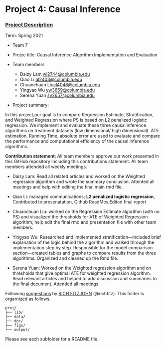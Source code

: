 # Project 4: Causal Inference

### [Project Description](doc/project4_desc.md)

Term: Spring 2021

+ Team 7
+ Projec title: Causal Inference Algorithm Implementation and Evaluation

+ Team members
	+ Daizy Lam 	<wl2744@columbia.edu>
	+ Qiao Li	<ql2403@columbia.edu>
	+ Chuanchuan Liu<cl4048@columbia.edu>
	+ Yingyao Wu	<yw3659@columbia.edu>
	+ Serena Yuan 	<sy2657@columbia.edu>
	
+ Project summary: 

In this project,our goal is to compare Regression Estimate, Stratification, and Weighted Regression where PS is based on L2 penalized logistic regression. We implement and evaluate these three causal inference algorithms on treatment datasets (low dimensional/ high dimensional). ATE estimation, Running Time, absolute error are used to evaluate and compare the performance and computational efficiency of the causal inference algorithms.
	
**Contribution statement**: All team members approve our work presented in this GitHub repository including this contributions statement. All team members attended all weekly meetings.

+ Daizy Lam: Read all related articles and worked on the Weighted regression algorithm and wrote the summary conclusion. Attented all meetings and help with editing the final main rmd file. 

+ Qiao Li: managed communications; **L2 penalized logistic regression**, Contributed to presenatation, Github ReadMes,Edited final report 

+ Chuanchuan Liu: worked on the Regression Estimate algorithm (with no PS) and visualized the thresholds for ATE of Weighted Regression algorithm; help edit the final rmd and presentation file with other team members. 

+ Yingyao Wu:  Researched and implemented stratification—included brief explanation of the logic behind the algorithm and walked through the implementation step by step. Responsible for the model comparison section—created tables and graphs to compare results from the three algorithms. Organized and cleaned up the Rmd file.

+ Serena Yuan: Worked on the Weighted regression algorithm and on thresholds that give optimal ATE for weighted regression algorithm. Read relevant articles and helped to add discussion and summaries to the final document. Attended all meetings.

Following [suggestions](http://nicercode.github.io/blog/2013-04-05-projects/) by [RICH FITZJOHN](http://nicercode.github.io/about/#Team) (@richfitz). This folder is orgarnized as follows.

```
proj/
├── lib/
├── data/
├── doc/
├── figs/
└── output/
```

Please see each subfolder for a README file.
